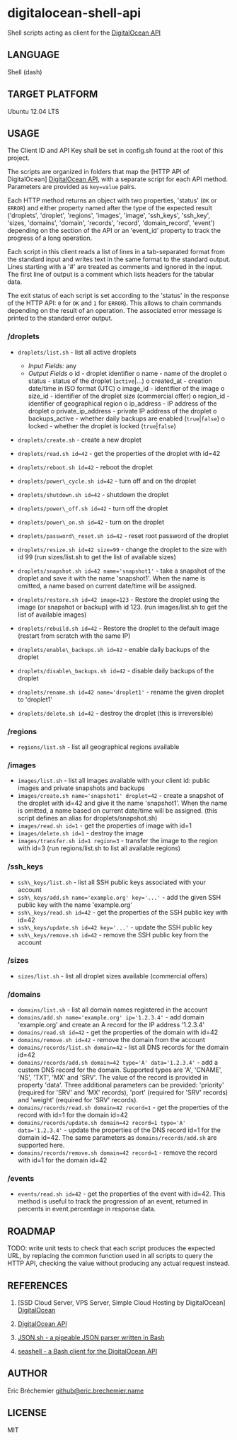digitalocean-shell-api
======================

Shell scripts acting as client for the [DigitalOcean API][]

## LANGUAGE ##

Shell (dash)

## TARGET PLATFORM ##

Ubuntu 12.04 LTS

## USAGE ##

The Client ID and API Key shall be set in config.sh found at the root
of this project.

The scripts are organized in folders that map the [HTTP API of DigitalOcean]
[DigitalOcean API], with a separate script for each API method.
Parameters are provided as `key=value` pairs.

Each HTTP method returns an object with two properties, 'status' (`OK` or
`ERROR`) and either property named after the type of the expected result
('droplets', 'droplet', 'regions', 'images', 'image', 'ssh\_keys', 'ssh\_key',
'sizes, 'domains', 'domain', 'records', 'record', 'domain\_record', 'event')
depending on the section of the API or an 'event\_id' property to track the
progress of a long operation.

Each script in this client reads a list of lines in a tab-separated format
from the standard input and writes text in the same format to the standard
output. Lines starting with a '#' are treated as comments and ignored in the
input. The first line of output is a comment which lists headers for the
tabular data.

The exit status of each script is set according to the 'status' in the response
of the HTTP API: `0` for `OK` and `1` for `ERROR`). This allows to chain
commands depending on the result of an operation. The associated error message
is printed to the standard error output.

### /droplets ###

  * `droplets/list.sh` - list all active droplets
    - *Input Fields:* any
    - *Output Fields*
        o id - droplet identifier
        o name - name of the droplet
        o status - status of the droplet (`active`|...)
        o created\_at - creation date/time in ISO format (UTC)
        o image\_id - identifier of the image
        o size\_id - identifier of the droplet size (commercial offer)
        o region\_id - identifier of geographical region
        o ip\_address - IP address of the droplet
        o private\_ip\_address - private IP address of the droplet
        o backups\_active - whether daily backups are enabled (`true`|`false`)
        o locked - whether the droplet is locked (`true`|`false`)

  * `droplets/create.sh` - create a new droplet
  * `droplets/read.sh id=42` - get the properties of the droplet with id=42
  * `droplets/reboot.sh id=42` - reboot the droplet
  * `droplets/power\_cycle.sh id=42` - turn off and on the droplet
  * `droplets/shutdown.sh id=42` - shutdown the droplet
  * `droplets/power\_off.sh id=42` - turn off the droplet
  * `droplets/power\_on.sh id=42` - turn on the droplet
  * `droplets/password\_reset.sh id=42` - reset root password of the droplet
  * `droplets/resize.sh id=42 size=99` - change the droplet to the size with id 99
                        (run sizes/list.sh to get the list of available sizes)
  * `droplets/snapshot.sh id=42 name='snapshot1'` - take a snapshot of the droplet
                                        and save it with the name 'snapshot1'.
                                        When the name is omitted, a name based
                                        on current date/time will be assigned.
  * `droplets/restore.sh id=42 image=123` - Restore the droplet using the image
                                        (or snapshot or backup) with id 123.
                     (run images/list.sh to get the list of available images)
  * `droplets/rebuild.sh id=42` - Restore the droplet to the default image
                              (restart from scratch with the same IP)
  * `droplets/enable\_backups.sh id=42` - enable daily backups of the droplet
  * `droplets/disable\_backups.sh id=42` - disable daily backups of the droplet
  * `droplets/rename.sh id=42 name='droplet1'` - rename the given droplet
                                             to 'droplet1'
  * `droplets/delete.sh id=42` - destroy the droplet (this is irreversible)

### /regions ###

  * `regions/list.sh` - list all geographical regions available

### /images ###

  * `images/list.sh` - list all images available with your client id:
                     public images and private snapshots and backups
  * `images/create.sh name='snapshot1' droplet=42` - create a snapshot of the
                                                   droplet with id=42 and give
                                                   it the name 'snapshot1'.
                                                   When the name is omitted,
                                                   a name based on current
                                                   date/time will be assigned.
                                                 (this script defines an alias
                                                    for droplets/snapshot.sh)
  * `images/read.sh id=1` - get the properties of image with id=1
  * `images/delete.sh id=1` - destroy the image
  * `images/transfer.sh id=1 region=3` - transfer the image to the region with id=3
                            (run regions/list.sh to list all available regions)

### /ssh\_keys ###

  * `ssh\_keys/list.sh` - list all SSH public keys associated with your account
  * `ssh\_keys/add.sh name='example.org' key='...'` - add the given SSH public key
                                                    with the name 'example.org'
  * `ssh\_keys/read.sh id=42` - get the properties of the SSH public key with id=42
  * `ssh\_keys/update.sh id=42 key='...'` - update the SSH public key
  * `ssh\_keys/remove.sh id=42` - remove the SSH public key from the account

### /sizes ###

  * `sizes/list.sh` - list all droplet sizes available (commercial offers)

### /domains ###

  * `domains/list.sh` - list all domain names registered in the account
  * `domains/add.sh name='example.org' ip='1.2.3.4'` - add domain 'example.org'
                                                   and create an A record for
                                                   the IP address '1.2.3.4'
  * `domains/read.sh id=42` - get the properties of the domain with id=42
  * `domains/remove.sh id=42` - remove the domain from the account 
  * `domains/records/list.sh domain=42` - list all DNS records for the domain id=42
  * `domains/records/add.sh domain=42 type='A' data='1.2.3.4'` -
                            add a custom DNS record for the domain.
                            Supported types are 'A', 'CNAME', 'NS', 'TXT',
                            'MX' and 'SRV'. The value of the record is provided
                            in property 'data'. Three additional parameters
                            can be provided: 'priority' (required for 'SRV'
                            and 'MX' records), 'port' (required for 'SRV'
                            records) and 'weight' (required for 'SRV' records).
  * `domains/records/read.sh domain=42 record=1` - get the properties of the record
                                               with id=1 for the domain id=42
  * `domains/records/update.sh domain=42 record=1 type='A' data='1.2.3.4'` -
                                update the properties of the DNS record id=1
                                for the domain id=42. The same parameters as
                                `domains/records/add.sh` are supported here.
  * `domains/records/remove.sh domain=42 record=1` - remove the record with id=1
                                                     for the domain id=42

### /events ###

  * `events/read.sh id=42` - get the properties of the event with id=42.
                         This method is useful to track the progression
                         of an event, returned in percents in event.percentage
                         in response data.

## ROADMAP ##

TODO: write unit tests to check that each script produces the expected URL,
by replacing the common function used in all scripts to query the HTTP API,
checking the value without producing any actual request instead.

## REFERENCES ##

1. [SSD Cloud Server, VPS Server, Simple Cloud Hosting by DigitalOcean]
   [DigitalOcean]

[DigitalOcean]: https://www.digitalocean.com

2. [DigitalOcean API][]

[DigitalOcean API]: https://www.digitalocean.com/api/

3. [JSON.sh - a pipeable JSON parser written in Bash][JSON.sh]

[JSON.sh]: https://github.com/dominictarr/JSON.sh

4. [seashell - a Bash client for the DigitalOcean API][seashell]

[seashell]: https://github.com/jogfsovt/seashell

## AUTHOR ##

Eric Bréchemier <github@eric.brechemier.name>

## LICENSE ##

MIT
